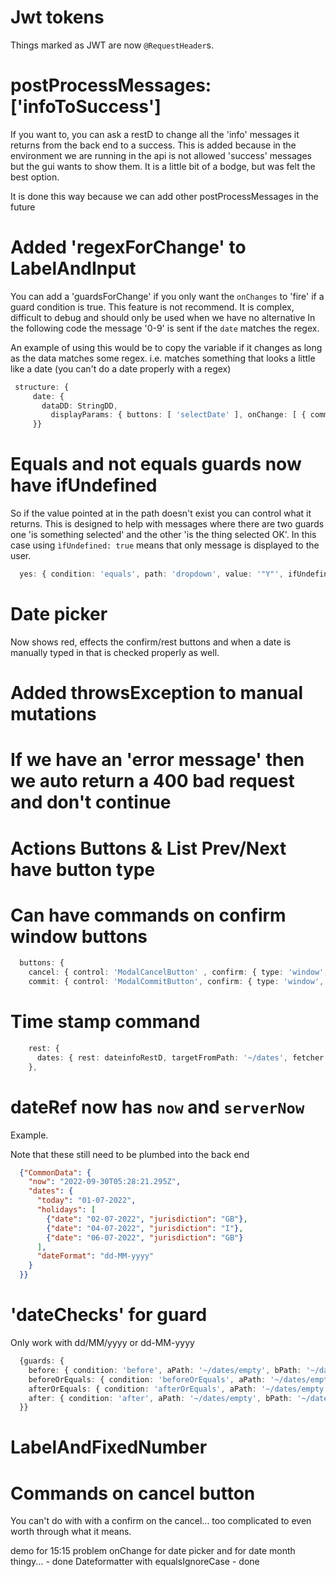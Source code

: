 # Jwt tokens
Things marked as JWT are now `@RequestHeader`s.

#  postProcessMessages: ['infoToSuccess']
If you want to, you can ask a restD to change all the 'info' messages it returns from the back end to a success. This is
added because in the environment we are running in the api is not allowed 'success' messages but the gui wants to show them.
It is a little bit of a bodge, but was felt the best option. 

It is done this way because we can add other postProcessMessages in the future

# Added 'regexForChange' to LabelAndInput 
You can add a 'guardsForChange' if you only want the `onChanges` to 'fire' if a guard condition is true. 
This feature is not recommend. It is complex, difficult to debug and should only be used when we have no alternative
In the following code the message '0-9' is sent if the `date` matches the regex. 

An example of using this would be to copy the variable if it changes as long as the data matches some regex. i.e. matches something that looks a little like a
date (you can't do a date properly with a regex)
 ```typescript
  structure: {
      date: {
        dataDD: StringDD,
          displayParams: { buttons: [ 'selectDate' ], onChange: [ { command: 'message', msg: '0-9' } ], regexForChange: '<put the reg ex here>' }
      }}
```

# Equals and not equals guards now have ifUndefined

So if the value pointed at in the path doesn't exist you can control what it returns. This is designed to help with messages where there are two 
guards one 'is something selected' and the other 'is the thing selected OK'. In this case using `ìfUndefined: true` means that only message is displayed to the user.
```typescript
  yes: { condition: 'equals', path: 'dropdown', value: '"Y"', ifUndefined: true, message: 'Select Yes to enable' },
```

# Date picker
Now shows red, effects the confirm/rest buttons and when a date is manually typed in that is checked properly as well.

# Added throwsException to manual mutations

# If we have an 'error message' then we auto return a 400 bad request and don't continue

# Actions Buttons & List Prev/Next have button type

# Can have commands on confirm window buttons

```typescript
  buttons: {
    cancel: { control: 'ModalCancelButton' , confirm: { type: 'window', title: 'The title for the cancel'  , showCancelButton: false }},
    commit: { control: 'ModalCommitButton', confirm: { type: 'window', confirmCommands: {command: 'message', msg: 'canceling'}, cancelCommands: {command: 'message', msg: 'not canceling'}  , showCancelButton: true } }

```

# Time stamp command
```typescript
    rest: {
      dates: { rest: dateinfoRestD, targetFromPath: '~/dates', fetcher: true, postFetchCommands: { command: 'timestamp', path: '/CommonData/now' } }
    },
```

# dateRef now has `now` and `serverNow`
Example.

Note that these still need to be plumbed into the back end
```json
  {"CommonData": {
    "now": "2022-09-30T05:28:21.295Z",
    "dates": {
      "today": "01-07-2022",
      "holidays": [
        {"date": "02-07-2022", "jurisdiction": "GB"},
        {"date": "04-07-2022", "jurisdiction": "I"},
        {"date": "06-07-2022", "jurisdiction": "GB"}
      ],
      "dateFormat": "dd-MM-yyyy"
    }
  }}
```



#   'dateChecks' for guard
Only work with dd/MM/yyyy or dd-MM-yyyy
```typescript
  {guards: {
    before: { condition: 'before', aPath: '~/dates/empty', bPath: '~/dates/value'},
    beforeOrEquals: { condition: 'beforeOrEquals', aPath: '~/dates/empty', bPath: '~/dates/value' },
    afterOrEquals: { condition: 'afterOrEquals', aPath: '~/dates/empty', bPath: '~/dates/value' },
    after: { condition: 'after', aPath: '~/dates/empty', bPath: '~/dates/value'},
  }}
```

# LabelAndFixedNumber

# Commands on cancel button
You can't do with with a confirm on the cancel... too complicated to even worth through what it means.


demo for 15:15 problem
onChange for date picker and for date month thingy... - done
Dateformatter with equalsIgnoreCase - done